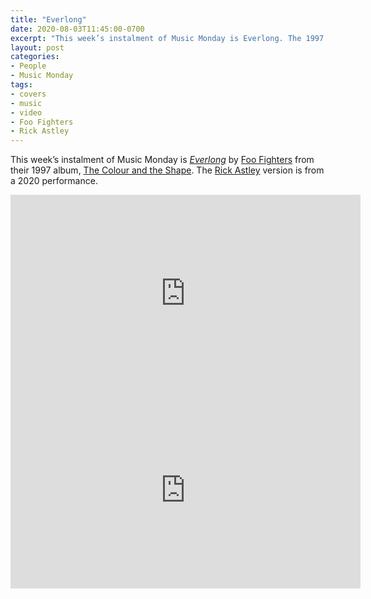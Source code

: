 ```yaml
---
title: "Everlong"
date: 2020-08-03T11:45:00-0700
excerpt: "This week’s instalment of Music Monday is Everlong. The 1997 Foo Fighters original and a 2020 cover by Rick Astley."
layout: post
categories:
- People
- Music Monday
tags:
- covers
- music
- video
- Foo Fighters
- Rick Astley
---
```

This week’s instalment of Music Monday is [_Everlong_](https://en.wikipedia.org/wiki/Everlong) by
[Foo Fighters](http://foofighters.com/) from their 1997 album,
[The Colour and the Shape](https://en.wikipedia.org/wiki/The_Colour_and_the_Shape). The [Rick Astley](http://rickastley.co.uk/)
version is from a 2020 performance.

<div class="video-container">
<iframe width="560" height="315" src="https://www.youtube.com/embed/eBG7P-K-r1Y" frameborder="0" allowfullscreen title="Video: Everlong by Foo Fighters"></iframe>
</div>

<div class="video-container">
<iframe width="560" height="315" src="https://www.youtube.com/embed/C5oeWHngDS4" frameborder="0" allowfullscreen title="Video: Everlong by Rick Astley"></iframe>
</div>
